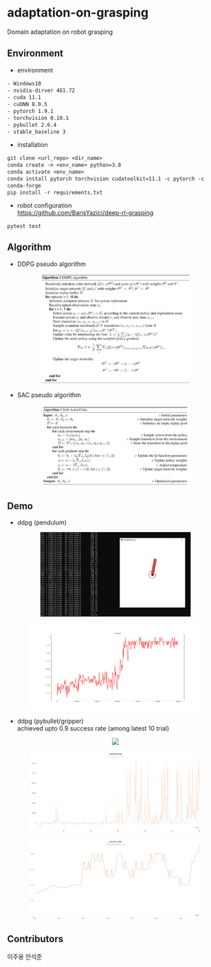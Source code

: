 # adaptation-on-grasping
Domain adaptation on robot grasping 


## Environment
- environment
```
- Windows10
- nvidia-dirver 461.72
- cuda 11.1
- cuDNN 8.0.5
- pytorch 1.9.1
- torchvision 0.10.1
- pybullet 2.6.4
- stable_baseline 3
```
- installation 
```
git clone <url_repo> <dir_name>
conda create -n <env_name> python=3.8
conda activate <env_name> 
conda install pytorch torchvision cudatoolkit=11.1 -c pytorch -c conda-forge
pip install -r requirements.txt
```

- robot configuration       
https://github.com/BarisYazici/deep-rl-grasping     
```
pytest test
```

## Algorithm
- DDPG pseudo algorithm
<p align="center">
<img src="demo/ddpg_pseudo.png" width="350px">
</p>

- SAC pseudo algorithm
<p align="center">
<img src="demo/sac_pseudo.png" width="350px">

</p>

## Demo 
- ddpg (pendulum)
<p align="center">
<img src="demo/pendulum.png" width="350px">
</p>
<p align="center">
<img src="demo/ddpg_pendulum.png" width="400px" height="200px">
</p>

- ddpg (pybullet/gripper)    
  achieved upto 0.9 success rate (among latest 10 trial)
<p align="center">
<img src="demo/ddpg_grasping.gif" width="350px">
</p>  
<p align="center">
<img src="demo/ddpg_grasping_reward.png" width="400px">
</p>
<p align="center">
<img src="demo/ddpg_grasping_success.png" width="400px">
</p>

## Contributors
이주용 안석준
